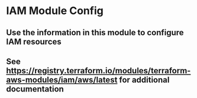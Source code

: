 # IAM Module Config

## Use the information in this module to configure IAM resources

## See https://registry.terraform.io/modules/terraform-aws-modules/iam/aws/latest for additional documentation
